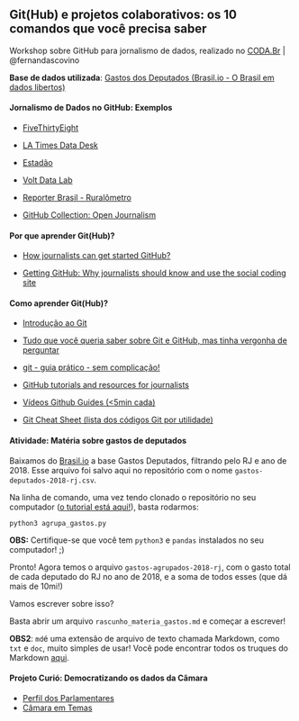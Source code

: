 ## Git(Hub) e projetos colaborativos: os 10 comandos que você precisa saber 

Workshop sobre GitHub para jornalismo de dados, realizado no [CODA.Br](https://coda.escoladedados.org) | @fernandascovino

**Base de dados utilizada**: [Gastos dos Deputados (Brasil.io - O Brasil em dados libertos)](https://brasil.io/dataset/gastos-deputados/cota_parlamentar?search=&numano=2018&nummes=&datemissao=&txnomeparlamentar=&sgpartido=&sguf=RJ&txtdescricao=&txtcnpjcpf=&txtfornecedor=&vlrliquido=)

#### Jornalismo de Dados no GitHub: Exemplos 

+ [FiveThirtyEight](https://github.com/fivethirtyeight/data)

+ [LA Times Data Desk](https://github.com/datadesk) 

+ [Estadão](https://github.com/estadao) 

+ [Volt Data Lab](https://github.com/voltdatalab) 

+ [Reporter Brasil - Ruralômetro](https://github.com/Reporter-Brasil/Ruralometro)

+ [GitHub Collection: Open Journalism](https://github.com/collections/open-journalism) 

#### Por que aprender Git(Hub)? 

+ [How journalists can get started GitHub?](https://ijnet.org/en/story/how-journalists-can-get-started-github)

+ [Getting GitHub: Why journalists should know and use the social coding site](https://knightlab.northwestern.edu/2013/06/13/getting-github-why-journalists-should-know-and-use-the-social-coding-site/)

#### Como aprender Git(Hub)? 

+ [Introdução ao Git](https://www.dadosaleatorios.com.br/post/introdu%C3%A7%C3%A3o-ao-git/) 

+ [Tudo que você queria saber sobre Git e GitHub, mas tinha vergonha de perguntar](https://tableless.com.br/tudo-que-voce-queria-saber-sobre-git-e-github-mas-tinha-vergonha-de-perguntar/) 

+ [git - guia prático - sem complicação!](http://rogerdudler.github.com/git-guide)

+ [GitHub tutorials and resources for journalists](https://www.poynter.org/news/github-tutorials-and-resources-journalists)

+ [Vídeos Github Guides (<5min cada)](https://www.youtube.com/githubguides) 

+ [Git Cheat Sheet (lista dos códigos Git por utilidade)](https://www.git-tower.com/blog/git-cheat-sheet/)

#### Atividade: Matéria sobre gastos de deputados

Baixamos do [Brasil.io](brasil.io) a base Gastos Deputados, filtrando pelo RJ e ano de 2018. 
Esse arquivo foi salvo aqui no repositório com o nome `gastos-deputados-2018-rj.csv`.

Na linha de comando, uma vez tendo clonado o repositório no seu computador
 ([o tutorial está aqui!](bit.ly/fscovino_codabr2018)), basta rodarmos:

```
python3 agrupa_gastos.py
```

**OBS:** Certifique-se que você tem `python3` e `pandas` instalados no seu computador! ;)

Pronto! Agora temos o arquivo `gastos-agrupados-2018-rj`, com o gasto total de cada deputado do RJ no ano de 2018,
 e a soma de todos esses (que dá mais de 10mi!)

Vamos escrever sobre isso?

Basta abrir um arquivo `rascunho_materia_gastos.md` e começar a escrever!

**OBS2**: `md`é uma extensão de arquivo de texto chamada Markdown, como `txt` e `doc`, muito simples de usar! 
Você pode encontrar todos os truques do Markdown [aqui](https://github.com/adam-p/markdown-here/wiki/Markdown-Cheatsheet).

#### Projeto Curió: Democratizando os dados da Câmara

+ [Perfil dos Parlamentares](http://35.192.83.177:5001/)
+ [Câmara em Temas](http://35.192.83.177:5000/)
